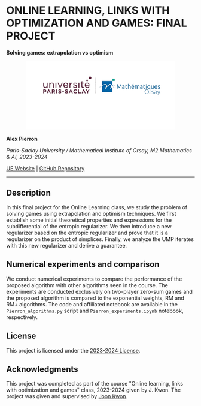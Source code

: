 # ONLINE LEARNING, LINKS WITH OPTIMIZATION AND GAMES: FINAL PROJECT

**Solving games: extrapolation vs optimism**

<p align="center">
  <img src="assets/logo_IMO_FAC.png" width="400" alt="Paris-Saclay University / Mathematical Institute of Orsay">
</p>

**Alex Pierron**

*Paris-Saclay University / Mathematical Institute of Orsay, M2 Mathematics & AI, 2023-2024*

[UE Website](https://joon-kwon.github.io/regret-ups/) | [GitHub Repository](https://github.com/AlexPierron/Online-Learning-Links-with-Optimization-and-Games)

---

## Description

In this final project for the Online Learning class, we study the problem of solving games using extrapolation and optimism techniques. We first establish some initial theoretical properties and expressions for the subdifferential of the entropic regularizer. We then introduce a new regularizer based on the entropic regularizer and prove that it is a regularizer on the product of simplices. Finally, we analyze the UMP iterates with this new regularizer and derive a guarantee.

## Numerical experiments and comparison

We conduct numerical experiments to compare the performance of the proposed algorithm with other algorithms seen in the course. The experiments are conducted exclusively on two-player zero-sum games and the proposed algorithm is compared to the exponential weights, RM and RM+ algorithms. The code and affiliated notebook are available in the `Pierron_algorithms.py` script and `Pierron_experiments.ipynb` notebook, respectively.


## License

This project is licensed under the [2023-2024 License](LICENSE).

## Acknowledgments

This project was completed as part of the course "Online learning, links with optimization and games" class, 2023-2024 given by J. Kwon. The project was given and supervised by [Joon Kwon]([https://github.com/alexpierron](https://joon-kwon.github.io/)).
